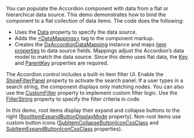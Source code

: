 You can populate the Accordion component with data from a flat or hierarchical data source. This demo demonstrates how to bind the component to a flat collection of data items. The code does the following: 

* Uses the [Data](http://docs.devexpress.com/Blazor/DevExpress.Blazor.DxAccordion.Data) property to specify the data source. 
* Adds the [\<DataMappings>](http://docs.devexpress.com/Blazor/DevExpress.Blazor.DxAccordion.DataMappings) tag to the component markup. 
* Creates the [DxAccordionDataMapping](http://docs.devexpress.com/Blazor/DevExpress.Blazor.DxAccordionDataMapping) instance and maps [item properties](http://docs.devexpress.com/Blazor/DevExpress.Blazor.DxAccordionDataMapping._members#properties) to data source fields. Mappings adjust the Accordion’s data model to match the data source. Since this demo uses flat data, the [Key](https://docs.devexpress.com/Blazor/DevExpress.Blazor.Base.DxDataMappingBase-1.Key) and [ParentKey](https://docs.devexpress.com/Blazor/DevExpress.Blazor.Base.DxDataMappingBase-1.ParentKey) properties are required. 

The Accordion control includes a built-in item filter UI. Enable the [ShowFilterPanel](http://docs.devexpress.com/Blazor/DevExpress.Blazor.DxAccordion.ShowFilterPanel) property to activate the search panel. If a user types in a search string, the component displays only matching nodes.  You can also use the [CustomFilter](http://docs.devexpress.com/Blazor/DevExpress.Blazor.DxAccordion.CustomFilter) property to implement custom filter logic. Use the [FilterString](http://docs.devexpress.com/Blazor/DevExpress.Blazor.DxAccordion.FilterString) property to specify the filter criteria in code. 

In this demo, root items display their expand and collapse buttons to the right ([RootItemExpandButtonDisplayMode](https://docs.devexpress.devx/Blazor/DevExpress.Blazor.DxAccordion.RootItemExpandButtonDisplayMode) property). Non-root items use custom button icons ([SubItemCollapseButtonIconCssClass](https://docs.devexpress.com/Blazor/DevExpress.Blazor.DxAccordion.SubItemCollapseButtonIconCssClass) and [SubItemExpandButtonIconCssClass](https://docs.devexpress.com/Blazor/DevExpress.Blazor.DxAccordion.SubItemExpandButtonIconCssClass) properties).
